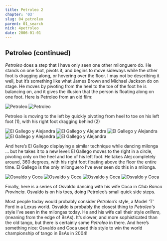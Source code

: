 ```yaml
---
title: Petroleo 2
chapter: '03'
slug: 04_petroleo
parent: 01_search
nick: 4petroleo
date: 2006-01-01
---
```


## Petroleo (continued)

_Petroleo_ does a step that I have only seen one other milonguero do. He stands on one foot, pivots it, and begins to move sideways while the other foot is dragging along, or hovering over the floor. I may not be describing it well, but it’s something like what James Brown and Michael Jackson do on stage. He moves by pivoting from the heel to the toe of the foot he is balancing on, and it gives the illusion that the person is floating along on one foot. Here is Petroleo from an old film:

![Petroleo](/3_pics/3petroleo/image027.jpg)
![Petroleo](/3_pics/3petroleo/image028.jpg)

Petroleo is moving to the left by quickly pivoting from heel to toe on his left foot (1),
with his right foot dragging behind (2)

![El Gallego y Alejandra](/3_pics/3petroleo/image029.jpg)
![El Gallego y Alejandra](/3_pics/3petroleo/image030.jpg)
![El Gallego y Alejandra](/3_pics/3petroleo/image031.jpg)
![El Gallego y Alejandra](/3_pics/3petroleo/image033.jpg)
![El Gallego y Alejandra](/3_pics/3petroleo/image034.jpg)

And here’s El Gallego displaying a similar technique while dancing milonga ... but he takes it to a new level:  El Gallego moves to the right in a circle, pivoting only on the heel and toe of his left foot. He takes Alej completely around, 360 degrees, with his right foot floating above the floor the entire time. El Gallego is the only milonguero I’ve ever seen do this in a milonga.

![Osvaldo y Coca](/3_pics/3petroleo/image036.jpg)
![Osvaldo y Coca](/3_pics/3petroleo/image037.jpg)
![Osvaldo y Coca](/3_pics/3petroleo/image038.jpg)
![Osvaldo y Coca](/3_pics/3petroleo/image039.jpg)

Finally, here is a series of Osvaldo dancing with his wife Coca in _Club Banco Provincia_.
Osvaldo is on his toes, doing Petroleo’s small quick side steps.

Most people today would probably consider _Petroleo’s_ style, a Model ‘T’ Ford in a Lexus world. Osvaldo is probably the closest thing to _Petroleo's_ style I’ve seen in the milongas today. He and his wife call their style _orillero_, (meaning from the edge of BsAs). It’s slower, and more sophisticated than the old tango, but there is certainly some _Petroleo_ in there. And here’s something nice: Osvaldo and Coca used this style to win the world championship of tango in BsAs in 2004!
